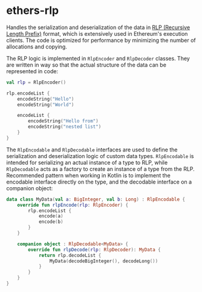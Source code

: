 # ethers-rlp

Handles the serialization and deserialization of the data
in [RLP (Recursive Length Prefix)](https://ethereum.org/en/developers/docs/data-structures-and-encoding/rlp/) format, which is extensively used in Ethereum's execution clients. The code is optimized for performance by minimizing the number
of allocations and copying.

The RLP logic is implemented in `RlpEncoder` and `RlpDecoder` classes. They are written in way so that the actual
structure of the data can be represented in code:

```kotlin
val rlp = RlpEncoder()

rlp.encodeList {
    encodeString("Hello")
    encodeString("World")

    encodeList {
        encodeString("Hello from")
        encodeString("nested list")
    }
}
```

The `RlpEncodable` and `RlpDecodable` interfaces are used to define the serialization and deserialization logic of
custom data types. `RlpEncodable` is intended for serializing an actual instance of a type to RLP, while `RlpDecodable` acts as a
factory to create an instance of a type from the RLP. Recommended pattern when working in Kotlin is to implement the
encodable interface directly on the type, and the decodable interface on a companion object:

```kotlin
data class MyData(val a: BigInteger, val b: Long) : RlpEncodable {
    override fun rlpEncode(rlp: RlpEncoder) {
        rlp.encodeList {
            encode(a)
            encode(b)
        }
    }

    companion object : RlpDecodable<MyData> {
        override fun rlpDecode(rlp: RlpDecoder): MyData {
            return rlp.decodeList {
                MyData(decodeBigInteger(), decodeLong())
            }
        }
    }
}
```
